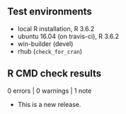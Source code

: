 ## Test environments

* local R installation, R 3.6.2
* ubuntu 16.04 (on travis-ci), R 3.6.2
* win-builder (devel)
* rhub (`check_for_cran`)

## R CMD check results

0 errors | 0 warnings | 1 note

* This is a new release.
